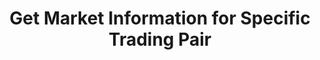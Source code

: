 ---
title: Get Market Information for Specific Trading Pair
position_number: 7
type: get
description: /future/market/v1/public/q/ticker
parameters:
    -
        name: symbol
        type: string
        mandatory: true
        default: N/A
        description: Trading pair
        ranges:
content_markdown: Note：This method does not require a signature.
left_code_blocks:
    -
        code_block: "public void getKLine() {\r\n\tString text = HttpUtil.get(URL + \"/data/api/future/market/v1/getKLine?market=btc_usdt&type=1min&since=0\");\r\n\tSystem.out.println(text);\r\n}"
        title: Java
        language: java
right_code_blocks:
    - code_block: |-
        {
          "error": {
            "code": "",
            "msg": ""
          },
          "msgInfo": "",
          "result": {
            "a": "", //24h volume
            "c": "", //Latest price
            "h": "", //Highest price in 24 hours
            "l": "", //Lowest price in 24 hours
            "o": "", //The first transaction price 24 hours ago
            "r": "", //24h Price Fluctuation Limit
            "s": "", //Trading pair
            "t": 0, //Time
            "v": "" //24h turnover
          },
          "returnCode": 0
        }
      title: Response
      language: json
---